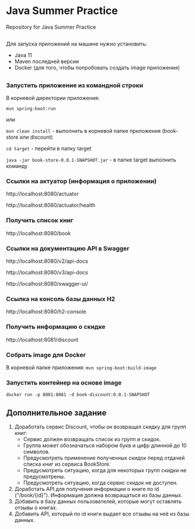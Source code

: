 # Java Summer Practice
Repository for Java Summer Practice

##
Для запуска приложений на машине нужно установить:
- Java 11
- Maven последней версии
- Docker (для того, чтобы попробовать создать image приложения) 
##

### Запустить приложение из командной строки
В корневой директории приложения:

`mvn spring-boot:run`

или

`mvn clean install` - выполнить в корневой папке приложения (book-store или discount)

`cd target` - перейти в папку target

`java -jar book-store-0.0.1-SNAPSHOT.jar` - в папке target выполнить команду


### Ссылки на актуатор (информация о приложении)
http://localhost:8080/actuator

http://localhost:8080/actuator/health

### Получить список книг

http://localhost:8080/book

### Ссылки на документацию API в Swagger
http://localhost:8080/v2/api-docs

http://localhost:8080/v3/api-docs

http://localhost:8080/swagger-ui/

### Ссылка на консоль базы данных H2
http://localhost:8080/h2-console

### Получить информацию о скидке

http://localhost:8081/discount

### Собрать image для Docker 
В корневой папке приложения:
`mvn spring-boot:build-image`

### Запустить контейнер на основе image
`docker run -p 8081:8081 -d book-discount:0.0.1-SNAPSHOT`

## Дополнительное задание
1. Доработать сервис Discount, чтобы он возвращал скидку для групп книг:
   - Сервис должен возвращать список из групп и скидок. 
   - Группа может обозначаться набором букв и цифр длинной до 10 символов.
   - Предусмотреть применение полученных скидок перед отдачей списка книг из сервиса BookStore.
   - Предусмотреть ситуацию, когда для некоторых групп скидки не предусмотрены.
   - Предусмотреть ситуацию, когда сервис скидок не доступен.
2. Доработать API для получения информации о книге по id ("/book/{id}"). Информация должна возвращаться из базы данных. 
3. Добавить в базу данных пользователей, которые могут оставлять отзывы о книгах.
4. Добавить API, который по id книги выдает все отзывы на неё из базы данных.


 
